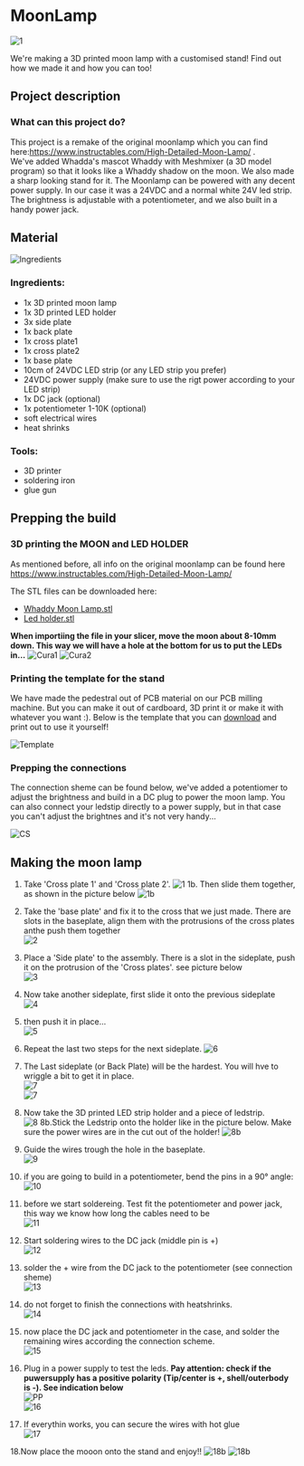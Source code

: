 # MoonLamp
![1](https://github.com/WhaddaMakers/MoonLight/blob/main/pictures/IMG_7904.jpg)


We're making a 3D printed moon lamp with a customised stand! Find out how we made it and how you can too!

## Project description

### What can this project do?
This project is a remake of the original moonlamp which you can find here:https://www.instructables.com/High-Detailed-Moon-Lamp/ .  
We've added Whadda's mascot Whaddy with Meshmixer (a 3D model program) so that it looks like a Whaddy shadow on the moon. We also made a sharp looking stand for it.
The Moonlamp can be powered with any decent power supply. In our case it was a 24VDC and a normal white 24V led strip.
The brightness is adjustable with a potentiometer, and we also built in a handy power jack.

## Material

![Ingredients](https://github.com/WhaddaMakers/MoonLight/blob/main/pictures/Ingredients.jpg)

### Ingredients:

* 1x 3D printed moon lamp
* 1x 3D printed LED holder
* 3x side plate
* 1x back plate
* 1x cross plate1
* 1x cross plate2
* 1x base plate
* 10cm of 24VDC LED strip (or any LED strip you prefer) 
* 24VDC power supply (make sure to use the rigt power according to your LED strip)
* 1x DC jack (optional)
* 1x potentiometer 1-10K (optional)
* soft electrical wires
* heat shrinks

### Tools:

* 3D printer
* soldering iron
* glue gun

## Prepping the build

### 3D printing the MOON and LED HOLDER
As mentioned before, all info on the original moonlamp can be found here https://www.instructables.com/High-Detailed-Moon-Lamp/ 

The STL files can be downloaded here:
- [Whaddy Moon Lamp.stl](https://vellemannv-my.sharepoint.com/:u:/g/personal/nl_velleman_eu/EXgCJCqtD_RAr7959jyvImQBmb11U-QMWAOz8YXYz5xswQ?e=Y641Qv)
- [Led holder.stl](https://github.com/WhaddaMakers/MoonLight/blob/main/LEDholder.stl)


**When importiing the file in your slicer, move the moon about 8-10mm down. This way we will have a hole at the bottom for us to put the LEDs in...**
![Cura1](https://github.com/WhaddaMakers/MoonLight/blob/main/pictures/Cura1.PNG)
![Cura2](https://github.com/WhaddaMakers/MoonLight/blob/main/pictures/Cura2.PNG)

### Printing the template for the stand

We have made the pedestral out of PCB material on our PCB milling machine. But you can make it out of cardboard, 3D print it or make it with whatever you want :).
Below is the template that you can [download](https://github.com/WhaddaMakers/MoonLight/blob/main/Template.pdf) and print out to use it yourself!

![Template](https://github.com/WhaddaMakers/MoonLight/blob/main/pictures/Template.JPG)

### Prepping the connections

The connection sheme can be found below, we've added a potentiomer to adjust the brightness and build in a DC plug to power the moon lamp.
You can also connect your ledstip directly to a power supply, but in that case you can't adjust the brightnes and it's not very handy...

![CS](https://github.com/WhaddaMakers/MoonLight/blob/main/pictures/CS.jpg)

## Making the moon lamp

1. Take 'Cross plate 1' and 'Cross plate 2'.
  ![1](https://github.com/WhaddaMakers/MoonLight/blob/main/pictures/1.jpg)
1b. Then slide them together, as shown in the picture below
![1b](https://github.com/WhaddaMakers/MoonLight/blob/main/pictures/1b.jpg)

2. Take the 'base plate' and fix it to the cross that we just made. There are slots in the baseplate, align them with the protrusions of the cross plates anthe push them together  
![2](https://github.com/WhaddaMakers/MoonLight/blob/main/pictures/2.jpg)

3. Place a 'Side plate' to the assembly. There is a slot in the sideplate, push it on the protrusion of the 'Cross plates'. see picture below  
![3](https://github.com/WhaddaMakers/MoonLight/blob/main/pictures/3.jpg)

4. Now take another sideplate, first slide it onto the previous sideplate  
![4](https://github.com/WhaddaMakers/MoonLight/blob/main/pictures/4.jpg)

5. then push it in place...  
![5](https://github.com/WhaddaMakers/MoonLight/blob/main/pictures/5.jpg)

6. Repeat the last two steps for the next sideplate.
![6](https://github.com/WhaddaMakers/MoonLight/blob/main/pictures/6.jpg)

7. The Last sideplate (or Back Plate) will be the hardest. You will hve to wriggle a bit to get it in place.  
![7](https://github.com/WhaddaMakers/MoonLight/blob/main/pictures/7.jpg)  
![7](https://github.com/WhaddaMakers/MoonLight/blob/main/pictures/7b.jpg)

8. Now take the 3D printed LED strip holder and a piece of ledstrip.   
![8](https://github.com/WhaddaMakers/MoonLight/blob/main/pictures/8.jpg) 
8b.Stick the Ledstrip onto the holder like in the picture below. Make sure the power wires are in the cut out of the holder!
![8b](https://github.com/WhaddaMakers/MoonLight/blob/main/pictures/8b.jpg)

9. Guide the wires trough the hole in the baseplate.  
![9](https://github.com/WhaddaMakers/MoonLight/blob/main/pictures/9.jpg)

10. if you are going to build in a potentiometer, bend the pins in a 90° angle:  
![10](https://github.com/WhaddaMakers/MoonLight/blob/main/pictures/10.jpg)

11. before we start soldereing. Test fit the potentiometer and power jack, this way we know how long the cables need to be  
![11](https://github.com/WhaddaMakers/MoonLight/blob/main/pictures/11.jpg)

12. Start soldering wires to the DC jack (middle pin is +)  
![12](https://github.com/WhaddaMakers/MoonLight/blob/main/pictures/12.jpg)

13. solder the + wire from the DC jack to the potentiometer (see connection sheme)  
![13](https://github.com/WhaddaMakers/MoonLight/blob/main/pictures/13.jpg)

14. do not forget to finish the connections with heatshrinks.  
![14](https://github.com/WhaddaMakers/MoonLight/blob/main/pictures/14.jpg)

15. now place the DC jack and potentiometer in the case, and solder the remaining wires according the connection scheme.  
![15](https://github.com/WhaddaMakers/MoonLight/blob/main/pictures/15.jpg)

16. Plug in a power supply to test the leds. **Pay attention: check if the puwersupply has a positive polarity (Tip/center is +, shell/outerbody is -). See indication below**  
![PP](https://github.com/WhaddaMakers/MoonLight/blob/main/pictures/PP.png)  
![16](https://github.com/WhaddaMakers/MoonLight/blob/main/pictures/16.jpg)

17. If everythin works, you can secure the wires with hot glue  
![17](https://github.com/WhaddaMakers/MoonLight/blob/main/pictures/17.jpg)

18.Now place the mooon onto the stand and enjoy!!  ![18b](https://github.com/WhaddaMakers/MoonLight/blob/main/pictures/18b.jpg)
![18b](https://github.com/WhaddaMakers/MoonLight/blob/main/pictures/IMG_7899.jpg)


